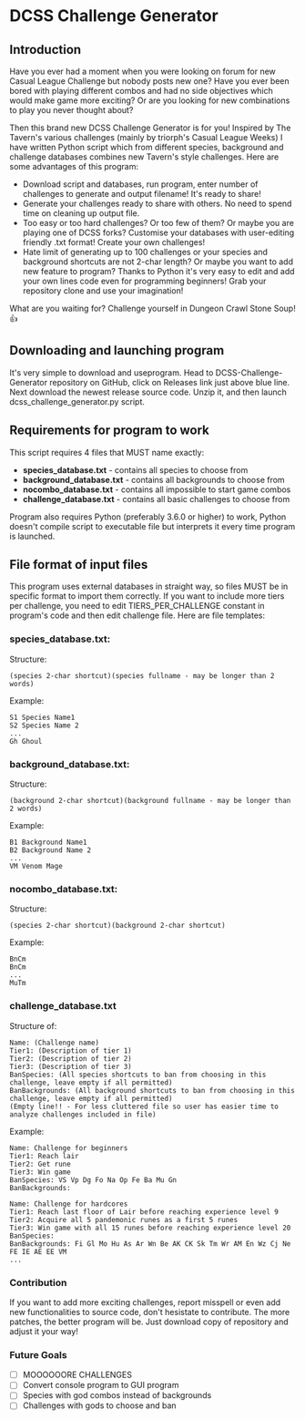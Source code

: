 # DCSS Challenge Generator

## Introduction
Have you ever had a moment when you were looking on forum for new Casual League Challenge but nobody posts new one?
Have you ever been bored with playing different combos and had no side objectives which would make game more exciting?
Or are you looking for new combinations to play you never thought about?

Then this brand new DCSS Challenge Generator is for you! Inspired by The Tavern's various challenges (mainly by triorph's Casual League Weeks) I have written Python script which from different species, background and challenge
databases combines new Tavern's style challenges. Here are some advantages of this program:

- Download script and databases, run program, enter number of challenges to generate and output filename! It's ready to share!
- Generate your challenges ready to share with others. No need to spend time on cleaning up output file.
- Too easy or too hard challenges? Or too few of them? Or maybe you are playing one of DCSS forks? Customise your databases
  with user-editing friendly .txt format! Create your own challenges!
- Hate limit of generating up to 100 challenges or your species and background shortcuts are not 2-char length?
  Or maybe you want to add new feature to program? Thanks to Python it's very easy to edit and add your own lines code even for 
  programming beginners! Grab your repository clone and use your imagination!
  
What are you waiting for? Challenge yourself in Dungeon Crawl Stone Soup! :+1:



## Downloading and launching program
It's very simple to download and useprogram. Head to DCSS-Challenge-Generator repository on GitHub, click on Releases link just
above blue line. Next download the newest release source code. Unzip it, and then launch dcss_challenge_generator.py script.

## Requirements for program to work

This script requires 4 files that MUST name exactly:
- **species_database.txt** - contains all species to choose from
- **background_database.txt** - contains all backgrounds to choose from
- **nocombo_database.txt** - contains all impossible to start game combos
- **challenge_database.txt** - contains all basic challenges to choose from

Program also requires Python (preferably 3.6.0 or higher) to work, Python doesn't compile script to executable file but 
interprets it every time program is launched.

## File format of input files

This program uses external databases in straight way, so files MUST be in specific format to import them correctly.
If you want to include more tiers per challenge, you need to edit TIERS_PER_CHALLENGE constant in program's code and then
edit challenge file.
Here are file templates:

### species_database.txt:
Structure:
```
(species 2-char shortcut)(species fullname - may be longer than 2 words)
```

Example:
```
S1 Species Name1
S2 Species Name 2
...
Gh Ghoul
```

### background_database.txt:
Structure:
```
(background 2-char shortcut)(background fullname - may be longer than 2 words)
```

Example:
```
B1 Background Name1
B2 Background Name 2
...
VM Venom Mage
```

### nocombo_database.txt:

Structure:
```
(species 2-char shortcut)(background 2-char shortcut)
```

Example:
```
BnCm
BnCm
...
MuTm
```

### challenge_database.txt

Structure of:
```
Name: (Challenge name)
Tier1: (Description of tier 1)
Tier2: (Description of tier 2)
Tier3: (Description of tier 3)
BanSpecies: (All species shortcuts to ban from choosing in this challenge, leave empty if all permitted)
BanBackgrounds: (All background shortcuts to ban from choosing in this challenge, leave empty if all permitted)
(Empty line!! - For less cluttered file so user has easier time to analyze challenges included in file)
```
Example:
```
Name: Challenge for beginners
Tier1: Reach lair
Tier2: Get rune
Tier3: Win game
BanSpecies: VS Vp Dg Fo Na Op Fe Ba Mu Gn
BanBackgrounds:

Name: Challenge for hardcores
Tier1: Reach last floor of Lair before reaching experience level 9
Tier2: Acquire all 5 pandemonic runes as a first 5 runes
Tier3: Win game with all 15 runes before reaching experience level 20
BanSpecies:
BanBackgrounds: Fi Gl Mo Hu As Ar Wn Be AK CK Sk Tm Wr AM En Wz Cj Ne FE IE AE EE VM
...
```

### Contribution

If you want to add more exciting challenges, report misspell or even add new functionalities to source code,
don't hesistate to contribute. The more patches, the better program will be. Just download copy of repository and
adjust it your way!

### Future Goals
- [ ] MOOOOOORE CHALLENGES
- [ ] Convert console program to GUI program
- [ ] Species with god combos instead of backgrounds
- [ ] Challenges with gods to choose and ban
